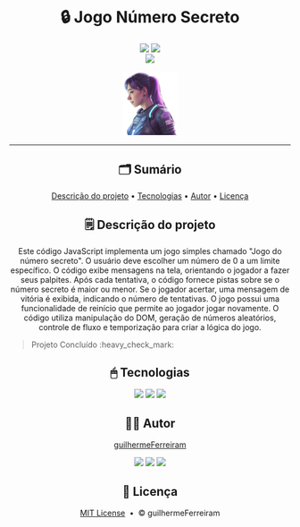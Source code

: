 # <h1 align="center">🔒 Jogo Número Secreto</h1>

<p align="center"><a href="https://github.com/guilhermeFerreiram/Jogo-Numero-Secreto/blob/main/LICENSE"><img src="https://img.shields.io/github/license/guilhermeFerreiram/Jogo-Numero-Secreto?labelColor=323330"/></a> <img src="https://img.shields.io/badge/JavaScript-323330?style=flat&logo=javascript&logoColor=F7DF1E"/> <br> <a href="https://jogo-numero-secreto-rho-eight.vercel.app/"><img src="https://img.shields.io/badge/Visite_o_site_aqui-993399"/></a></p>

<p align="center"><img src="https://github.com/guilhermeFerreiram/Jogo-Numero-Secreto/blob/main/img/ia.png" width="100px"/></p>

---

<h2 align="center">🗂 Sumário</h2>
<p align="center">
  <a href="#descricao">Descrição do projeto</a> &bull; 
  <a href="#tecnologias">Tecnologias</a> &bull; 
  <a href="#autor">Autor</a> &bull; 
  <a href="#licenca">Licença</a>
</p>

<h2 align="center" id="descricao">🗒 Descrição do projeto</h2>
<p align="center">Este código JavaScript implementa um jogo simples chamado "Jogo do número secreto". O usuário deve escolher um número de 0 a um limite específico. O código exibe mensagens na tela, orientando o jogador a fazer seus palpites. Após cada tentativa, o código fornece pistas sobre se o número secreto é maior ou menor. Se o jogador acertar, uma mensagem de vitória é exibida, indicando o número de tentativas. O jogo possui uma funcionalidade de reinício que permite ao jogador jogar novamente. O código utiliza manipulação do DOM, geração de números aleatórios, controle de fluxo e temporização para criar a lógica do jogo.</p>
<blockquote> Projeto Concluído :heavy_check_mark:</blockquote>

<h2 align="center" id="tecnologias">🖱 Tecnologias</h2>
<p align="center"><img src="https://img.shields.io/badge/JavaScript-323330?style=flat&logo=javascript&logoColor=F7DF1E"/> <img src="https://img.shields.io/badge/HTML5-323330?logo=html5"/> <img src="https://img.shields.io/badge/CSS3-323330?logo=css3"/></p>

<h2 align="center" id="autor">🙋‍♂️ Autor</h2>
<p align="center"><a href="https://github.com/guilhermeFerreiram">guilhermeFerreiram</a></p>
<p align="center"><a href="https://www.linkedin.com/in/guilherme-f-souza/"><img src="https://img.shields.io/badge/LinkedIn-0077B5?style=flat&logo=linkedin&logoColor=white"/></a> <a href="https://discord.com/"><img src="https://img.shields.io/badge/Discord-7289DA?style=flat&logo=discord&logoColor=white"/></a> <a href="mailto:guil.ferreiram@gmail.com?subject=Hello"><img src="https://img.shields.io/badge/Gmail-D14836?style=flat&logo=gmail&logoColor=white"/></a></p>

<h2 align="center" id="licenca">📃 Licença</h2>
<p align="center"><a href="https://github.com/guilhermeFerreiram/Jogo-Numero-Secreto/blob/main/LICENSE">MIT License</a> &nbsp;&bull;&nbsp; &copy; guilhermeFerreiram</p>
